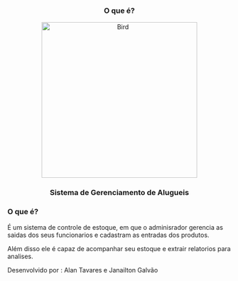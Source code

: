 

<!-- First Container -->
<div align="center">
  <h3 class="margin">O que é?</h3>
  <img src="https://previews.123rf.com/images/glopphy/glopphy1501/glopphy150100102/35965185-House-and-leaf-Real-Estate-vector-image-concept-of-closing--Stock-Photo.jpg" class="img-responsive img-circle margin" style="display:inline" alt="Bird" width="350" height="350">
  <h3>Sistema de Gerenciamento de Alugueis</h3>
</div>

<!-- Second Container -->
<div class="container-fluid bg-2 text-center">
  <h3 class="margin">O que é?</h3>
  <p> É um sistema de controle de estoque, em que o adminisrador gerencia as saidas dos seus funcionarios e cadastram as entradas dos produtos.</p>
<p>Além disso ele é capaz de acompanhar seu estoque e extrair relatorios para analises.</p>
</div>



<!-- Footer -->
<footer class="container-fluid bg-4 text-center">
  <p>Desenvolvido por : Alan Tavares e Janailton Galvão</p> 
</footer>
